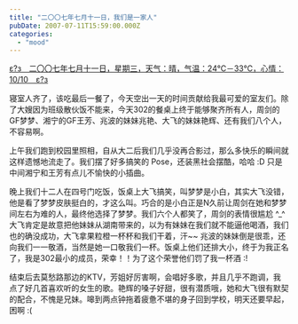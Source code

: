 ```yaml
---
title: "二〇〇七年七月十一日，我们是一家人"
pubDate: 2007-07-11T15:59:00.000Z
categories: 
  - "mood"
---
```


[ε?з　二〇〇七年七月十一日，星期三，天气：晴，气温：24℃－33℃，心情：10/10　ε?з](https://www.liuweinan.com)

  

寝室人齐了，该吃最后一餐了，今天空出一天的时间贡献给我最可爱的室友们。除了大嫂因为班级散伙饭不能来，今天302的餐桌上终于能够聚齐所有人，周剑的GF梦梦、湘宁的GF王芳、兆波的妹妹兆艳、大飞的妹妹艳辉、还有我们八个人，不容易啊。

上午我们跑到校园里照相，自从大二后我们几乎没再合影过，那么多快乐的瞬间就这样遗憾地流走了。我们摆了好多搞笑的 Pose，还装黑社会摆酷，哈哈 :D 只是中间湘宁和王芳有点儿不愉快的小插曲。

晚上我们十二人在四号门吃饭，饭桌上大飞搞笑，叫梦梦是小白，其实大飞没错，他是看了梦梦皮肤挺白的，才这么叫。巧合的是小白正是N久前让周剑在她和梦梦间左右为难的人，最终他选择了梦梦。我们六个人都笑了，周剑的表情很尴尬 ^\_^ 大飞肯定是故意把他妹妹从湖南带来的，以为有妹妹在我们就不能逼他喝酒，我们也的确没成功，大飞拿果粒橙一杯杯和我们干着，汗~~ 兆波的妹妹倒是很乖，还向我们一一敬酒，当然是她一口敬我们一杯。饭桌上他们还排大小，终于为我正名了，我是302最小的成员，荣幸！！为了这个荣誉他们罚了我一杯酒 :!

结束后去莫愁路那边的KTV，芳姐好厉害啊，会唱好多歌，并且几乎不跑调，我点了好几首喜欢听的女生的歌。艳辉的嗓子好甜，很有潜质哦，她和大飞很有默契的配合，不愧是兄妹。嗥到两点钟拖着疲惫不堪的身子回到学校，明天还要早起，困啊 :(

